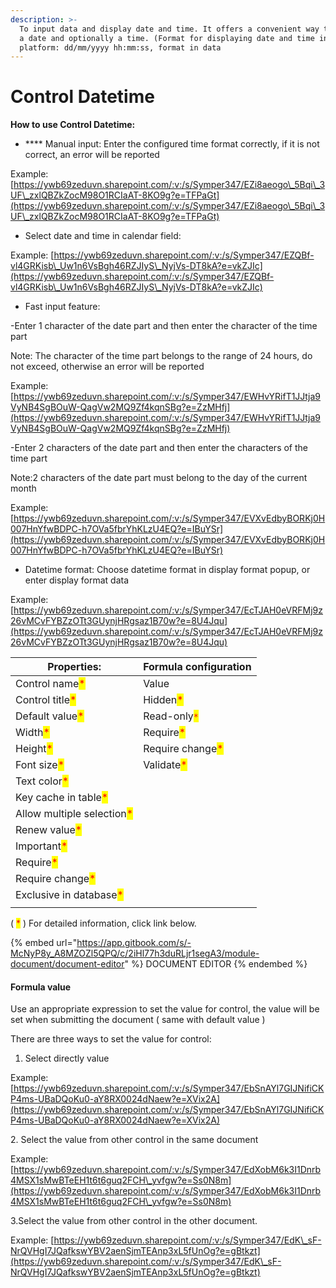 ```yaml
---
description: >-
  To input data and display date and time. It offers a convenient way to select
  a date and optionally a time. (Format for displaying date and time in Symper
  platform: dd/mm/yyyy hh:mm:ss, format in data
---
```


# Control Datetime

**How to use Control Datetime:**

* &#x20;**** Manual input: Enter the configured time format correctly, if it is not correct, an error will be reported

Example: [https://ywb69zeduvn.sharepoint.com/:v:/s/Symper347/EZi8aeogo\_5Bqi\_3UF\_zxlQBZkZocM98O1RCIaAT-8KO9g?e=TFPaGt](https://ywb69zeduvn.sharepoint.com/:v:/s/Symper347/EZi8aeogo\_5Bqi\_3UF\_zxlQBZkZocM98O1RCIaAT-8KO9g?e=TFPaGt)

* Select date and time in calendar field:

&#x20; Example: [https://ywb69zeduvn.sharepoint.com/:v:/s/Symper347/EZQBf-vl4GRKisb\_Uw1n6VsBgh46RZJIyS\_NyjVs-DT8kA?e=vkZJIc](https://ywb69zeduvn.sharepoint.com/:v:/s/Symper347/EZQBf-vl4GRKisb\_Uw1n6VsBgh46RZJIyS\_NyjVs-DT8kA?e=vkZJIc)

* Fast input feature:

\-Enter 1 character of the date part and then enter the character of the time part

Note: The character of the time part belongs to the range of 24 hours, do not exceed, otherwise an error will be reported

Example: [https://ywb69zeduvn.sharepoint.com/:v:/s/Symper347/EWHvYRifT1JJtja9VyNB4SgBOuW-QagVw2MQ9Zf4kqnSBg?e=ZzMHfj](https://ywb69zeduvn.sharepoint.com/:v:/s/Symper347/EWHvYRifT1JJtja9VyNB4SgBOuW-QagVw2MQ9Zf4kqnSBg?e=ZzMHfj)

\-Enter 2 characters of the date part and then enter the characters of the time part

Note:2 characters of the date part must belong to the day of the current month

Example: [https://ywb69zeduvn.sharepoint.com/:v:/s/Symper347/EVXvEdbyBORKj0H007HnYfwBDPC-h7OVa5fbrYhKLzU4EQ?e=IBuYSr](https://ywb69zeduvn.sharepoint.com/:v:/s/Symper347/EVXvEdbyBORKj0H007HnYfwBDPC-h7OVa5fbrYhKLzU4EQ?e=IBuYSr)

* Datetime format: Choose datetime format in display format popup, or enter display format data

Example: [https://ywb69zeduvn.sharepoint.com/:v:/s/Symper347/EcTJAH0eVRFMj9z26vMCvFYBZzOTt3GUynjHRgsaz1B70w?e=8U4Jqu](https://ywb69zeduvn.sharepoint.com/:v:/s/Symper347/EcTJAH0eVRFMj9z26vMCvFYBZzOTt3GUynjHRgsaz1B70w?e=8U4Jqu)

| Properties:                                                | Formula configuration                            |
| ---------------------------------------------------------- | ------------------------------------------------ |
| Control name<mark style="color:red;">\*</mark>             | Value                                            |
| Control title<mark style="color:red;">\*</mark>            | Hidden<mark style="color:red;">\*</mark>         |
| Default value<mark style="color:red;">\*</mark>            | Read-only<mark style="color:red;">`*`</mark>     |
| Width<mark style="color:red;">\*</mark>                    | Require<mark style="color:red;">\*</mark>        |
| Height<mark style="color:red;">\*</mark>                   | Require change<mark style="color:red;">\*</mark> |
| Font size<mark style="color:red;">\*</mark>                | Validate<mark style="color:red;">\*</mark>       |
| Text color<mark style="color:red;">\*</mark>               |                                                  |
| Key cache in table<mark style="color:red;">\*</mark>       |                                                  |
| Allow multiple selection<mark style="color:red;">\*</mark> |                                                  |
| Renew value<mark style="color:red;">\*</mark>              |                                                  |
| Important<mark style="color:red;">\*</mark>                |                                                  |
| Require<mark style="color:red;">\*</mark>                  |                                                  |
| Require change<mark style="color:red;">\*</mark>           |                                                  |
| Exclusive in database<mark style="color:red;">\*</mark>    |                                                  |
|                                                            |                                                  |

( <mark style="color:red;">\*</mark> ) For detailed information, click link below.

{% embed url="https://app.gitbook.com/s/-McNyP8y_A8MZOZl5QPQ/c/2iHl77h3duRLjr1segA3/module-document/document-editor" %}
DOCUMENT EDITOR
{% endembed %}



#### Formula value

Use an appropriate expression to set the value for control, the value will be set when submitting the document ( same with default value )

There are three ways to set the value for control:

1. Select directly value

Example: [https://ywb69zeduvn.sharepoint.com/:v:/s/Symper347/EbSnAYl7GIJNifiCKP4ms-UBaDQoKu0-aY8RX0024dNaew?e=XVix2A](https://ywb69zeduvn.sharepoint.com/:v:/s/Symper347/EbSnAYl7GIJNifiCKP4ms-UBaDQoKu0-aY8RX0024dNaew?e=XVix2A)

&#x20; 2\. Select the value from other control in the same document

Example: [https://ywb69zeduvn.sharepoint.com/:v:/s/Symper347/EdXobM6k3I1Dnrb4MSX1sMwBTeEH1t6t6guq2FCH\_yvfgw?e=Ss0N8m](https://ywb69zeduvn.sharepoint.com/:v:/s/Symper347/EdXobM6k3I1Dnrb4MSX1sMwBTeEH1t6t6guq2FCH\_yvfgw?e=Ss0N8m)

&#x20; 3.Select the value from other control in the other document.

Example: [https://ywb69zeduvn.sharepoint.com/:v:/s/Symper347/EdK\_sF-NrQVHgI7JQafkswYBV2aenSjmTEAnp3xL5fUnOg?e=gBtkzt](https://ywb69zeduvn.sharepoint.com/:v:/s/Symper347/EdK\_sF-NrQVHgI7JQafkswYBV2aenSjmTEAnp3xL5fUnOg?e=gBtkzt)
